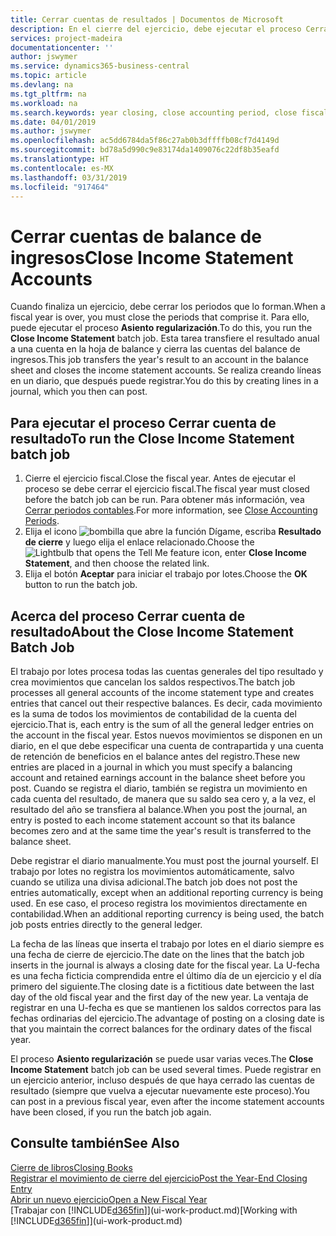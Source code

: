 ```yaml
---
title: Cerrar cuentas de resultados | Documentos de Microsoft
description: En el cierre del ejercicio, debe ejecutar el proceso Cerrar resultados para cerrar los periodos contables que componen el ejercicio.
services: project-madeira
documentationcenter: ''
author: jswymer
ms.service: dynamics365-business-central
ms.topic: article
ms.devlang: na
ms.tgt_pltfrm: na
ms.workload: na
ms.search.keywords: year closing, close accounting period, close fiscal year, bank account detailed trial balance
ms.date: 04/01/2019
ms.author: jswymer
ms.openlocfilehash: ac5dd6784da5f86c27ab0b3dffffb08cf7d4149d
ms.sourcegitcommit: bd78a5d990c9e83174da1409076c22df8b35eafd
ms.translationtype: HT
ms.contentlocale: es-MX
ms.lasthandoff: 03/31/2019
ms.locfileid: "917464"
---
```

# <a name="close-income-statement-accounts"></a><span data-ttu-id="1eee7-103">Cerrar cuentas de balance de ingresos</span><span class="sxs-lookup"><span data-stu-id="1eee7-103">Close Income Statement Accounts</span></span>
<span data-ttu-id="1eee7-104">Cuando finaliza un ejercicio, debe cerrar los periodos que lo forman.</span><span class="sxs-lookup"><span data-stu-id="1eee7-104">When a fiscal year is over, you must close the periods that comprise it.</span></span> <span data-ttu-id="1eee7-105">Para ello, puede ejecutar el proceso **Asiento regularización**.</span><span class="sxs-lookup"><span data-stu-id="1eee7-105">To do this, you run the **Close Income Statement** batch job.</span></span> <span data-ttu-id="1eee7-106">Esta tarea transfiere el resultado anual a una cuenta en la hoja de balance y cierra las cuentas del balance de ingresos.</span><span class="sxs-lookup"><span data-stu-id="1eee7-106">This job transfers the year's result to an account in the balance sheet and closes the income statement accounts.</span></span> <span data-ttu-id="1eee7-107">Se realiza creando líneas en un diario, que después puede registrar.</span><span class="sxs-lookup"><span data-stu-id="1eee7-107">You do this by creating lines in a journal, which you then can post.</span></span>

## <a name="to-run-the-close-income-statement-batch-job"></a><span data-ttu-id="1eee7-108">Para ejecutar el proceso Cerrar cuenta de resultado</span><span class="sxs-lookup"><span data-stu-id="1eee7-108">To run the Close Income Statement batch job</span></span>
1. <span data-ttu-id="1eee7-109">Cierre el ejercicio fiscal.</span><span class="sxs-lookup"><span data-stu-id="1eee7-109">Close the fiscal year.</span></span> <span data-ttu-id="1eee7-110">Antes de ejecutar el proceso se debe cerrar el ejercicio fiscal.</span><span class="sxs-lookup"><span data-stu-id="1eee7-110">The fiscal year must closed before the batch job can be run.</span></span> <span data-ttu-id="1eee7-111">Para obtener más información, vea [Cerrar periodos contables](year-close-account-periods.md).</span><span class="sxs-lookup"><span data-stu-id="1eee7-111">For more information, see [Close Accounting Periods](year-close-account-periods.md).</span></span>
2. <span data-ttu-id="1eee7-112">Elija el icono ![bombilla que abre la función Dígame](media/ui-search/search_small.png "Dígame que desea hacer"), escriba **Resultado de cierre** y luego elija el enlace relacionado.</span><span class="sxs-lookup"><span data-stu-id="1eee7-112">Choose the ![Lightbulb that opens the Tell Me feature](media/ui-search/search_small.png "Tell me what you want to do") icon, enter **Close Income Statement**, and then choose the related link.</span></span>
3. <span data-ttu-id="1eee7-113">Elija el botón **Aceptar** para iniciar el trabajo por lotes.</span><span class="sxs-lookup"><span data-stu-id="1eee7-113">Choose the **OK** button to run the batch job.</span></span>

## <a name="about-the-close-income-statement-batch-job"></a><span data-ttu-id="1eee7-114">Acerca del proceso Cerrar cuenta de resultado</span><span class="sxs-lookup"><span data-stu-id="1eee7-114">About the Close Income Statement Batch Job</span></span>
<span data-ttu-id="1eee7-115">El trabajo por lotes procesa todas las cuentas generales del tipo resultado y crea movimientos que cancelan los saldos respectivos.</span><span class="sxs-lookup"><span data-stu-id="1eee7-115">The batch job processes all general accounts of the income statement type and creates entries that cancel out their respective balances.</span></span> <span data-ttu-id="1eee7-116">Es decir, cada movimiento es la suma de todos los movimientos de contabilidad de la cuenta del ejercicio.</span><span class="sxs-lookup"><span data-stu-id="1eee7-116">That is, each entry is the sum of all the general ledger entries on the account in the fiscal year.</span></span> <span data-ttu-id="1eee7-117">Estos nuevos movimientos se disponen en un diario, en el que debe especificar una cuenta de contrapartida y una cuenta de retención de beneficios en el balance antes del registro.</span><span class="sxs-lookup"><span data-stu-id="1eee7-117">These new entries are placed in a journal in which you must specify a balancing account and retained earnings account in the balance sheet before you post.</span></span> <span data-ttu-id="1eee7-118">Cuando se registra el diario, también se registra un movimiento en cada cuenta del resultado, de manera que su saldo sea cero y, a la vez, el resultado del año se transfiera al balance.</span><span class="sxs-lookup"><span data-stu-id="1eee7-118">When you post the journal, an entry is posted to each income statement account so that its balance becomes zero and at the same time the year's result is transferred to the balance sheet.</span></span>

<span data-ttu-id="1eee7-119">Debe registrar el diario manualmente.</span><span class="sxs-lookup"><span data-stu-id="1eee7-119">You must post the journal yourself.</span></span> <span data-ttu-id="1eee7-120">El trabajo por lotes no registra los movimientos automáticamente, salvo cuando se utiliza una divisa adicional.</span><span class="sxs-lookup"><span data-stu-id="1eee7-120">The batch job does not post the entries automatically, except when an additional reporting currency is being used.</span></span> <span data-ttu-id="1eee7-121">En ese caso, el proceso registra los movimientos directamente en contabilidad.</span><span class="sxs-lookup"><span data-stu-id="1eee7-121">When an additional reporting currency is being used, the batch job posts entries directly to the general ledger.</span></span>

<span data-ttu-id="1eee7-122">La fecha de las líneas que inserta el trabajo por lotes en el diario siempre es una fecha de cierre de ejercicio.</span><span class="sxs-lookup"><span data-stu-id="1eee7-122">The date on the lines that the batch job inserts in the journal is always a closing date for the fiscal year.</span></span> <span data-ttu-id="1eee7-123">La U-fecha es una fecha ficticia comprendida entre el último día de un ejercicio y el día primero del siguiente.</span><span class="sxs-lookup"><span data-stu-id="1eee7-123">The closing date is a fictitious date between the last day of the old fiscal year and the first day of the new year.</span></span> <span data-ttu-id="1eee7-124">La ventaja de registrar en una U-fecha es que se mantienen los saldos correctos para las fechas ordinarias del ejercicio.</span><span class="sxs-lookup"><span data-stu-id="1eee7-124">The advantage of posting on a closing date is that you maintain the correct balances for the ordinary dates of the fiscal year.</span></span>

<span data-ttu-id="1eee7-125">El proceso **Asiento regularización** se puede usar varias veces.</span><span class="sxs-lookup"><span data-stu-id="1eee7-125">The **Close Income Statement** batch job can be used several times.</span></span> <span data-ttu-id="1eee7-126">Puede registrar en un ejercicio anterior, incluso después de que haya cerrado las cuentas de resultado (siempre que vuelva a ejecutar nuevamente este proceso).</span><span class="sxs-lookup"><span data-stu-id="1eee7-126">You can post in a previous fiscal year, even after the income statement accounts have been closed, if you run the batch job again.</span></span>

## <a name="see-also"></a><span data-ttu-id="1eee7-127">Consulte también</span><span class="sxs-lookup"><span data-stu-id="1eee7-127">See Also</span></span>
[<span data-ttu-id="1eee7-128">Cierre de libros</span><span class="sxs-lookup"><span data-stu-id="1eee7-128">Closing Books</span></span>](year-close-books.md)  
[<span data-ttu-id="1eee7-129">Registrar el movimiento de cierre del ejercicio</span><span class="sxs-lookup"><span data-stu-id="1eee7-129">Post the Year-End Closing Entry</span></span>](year-how-post-year-end-close-entry.md)  
[<span data-ttu-id="1eee7-130">Abrir un nuevo ejercicio</span><span class="sxs-lookup"><span data-stu-id="1eee7-130">Open a New Fiscal Year</span></span>](finance-how-open-new-fiscal-year.md)  
<span data-ttu-id="1eee7-131">[Trabajar con [!INCLUDE[d365fin](includes/d365fin_md.md)]](ui-work-product.md)</span><span class="sxs-lookup"><span data-stu-id="1eee7-131">[Working with [!INCLUDE[d365fin](includes/d365fin_md.md)]](ui-work-product.md)</span></span>
